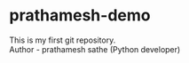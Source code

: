 # prathamesh-demo
This is my first git repository.
<br>
Author - prathamesh sathe (Python developer)
